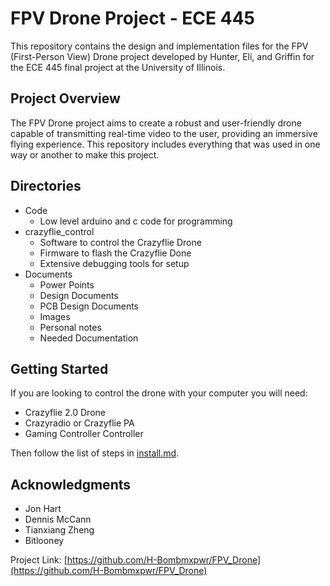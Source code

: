 
# FPV Drone Project - ECE 445

This repository contains the design and implementation files for the FPV (First-Person View) Drone project developed by Hunter, Eli, and Griffin for the ECE 445 final project at the University of Illinois.

## Project Overview

The FPV Drone project aims to create a robust and user-friendly drone capable of transmitting real-time video to the user, providing an immersive flying experience. This repository includes everything that was used in one way or another to make this project. 

## Directories

- Code
   - Low level arduino and c code for programming 
- crazyflie_control
   - Software to control the Crazyflie Drone
   - Firmware to flash the Crazyflie Done
   - Extensive debugging tools for setup
- Documents
   - Power Points
   - Design Documents
   - PCB Design Documents
   - Images
   - Personal notes
   - Needed Documentation

## Getting Started
If you are looking to control the drone with your computer you will need:
- Crazyflie 2.0 Drone
- Crazyradio or Crazyflie PA
- Gaming Controller Controller

Then follow the list of steps in [install.md](install.md). 


## Acknowledgments

- Jon Hart
- Dennis McCann
- Tianxiang Zheng
- Bitlooney

Project Link: [https://github.com/H-Bombmxpwr/FPV_Drone](https://github.com/H-Bombmxpwr/FPV_Drone)